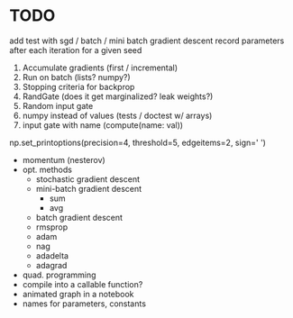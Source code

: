 # TODO

add test with sgd / batch / mini batch gradient descent
record parameters after each iteration for a given seed

1. Accumulate gradients (first / incremental)
2. Run on batch (lists? numpy?)
3. Stopping criteria for backprop
4. RandGate (does it get marginalized? leak weights?)
4. Random input gate
5. numpy instead of values (tests / doctest w/ arrays)
6. input gate with name (compute(name: val))

np.set_printoptions(precision=4, threshold=5, edgeitems=2, sign=' ')

- momentum (nesterov)
- opt. methods
    - stochastic gradient descent
    - mini-batch gradient descent
        - sum
        - avg
    - batch gradient descent
    - rmsprop
    - adam
    - nag
    - adadelta
    - adagrad
- quad. programming
- compile into a callable function?
- animated graph in a notebook
- names for parameters, constants